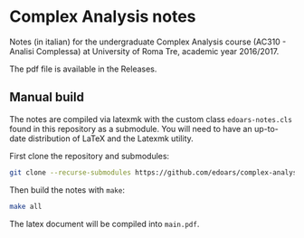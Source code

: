 # Complex Analysis notes

Notes (in italian) for the undergraduate Complex Analysis course (AC310 - Analisi Complessa) at University of Roma Tre, academic year 2016/2017.

The pdf file is available in the Releases.

## Manual build

The notes are compiled via latexmk with the custom class `edoars-notes.cls` found in this repository as a submodule. You will need to have an up-to-date distribution of LaTeX and the Latexmk utility.

First clone the repository and submodules:

``` sh
git clone --recurse-submodules https://github.com/edoars/complex-analysis-notes
```

Then build the notes with `make`:

``` sh
make all
```

The latex document will be compiled into `main.pdf`.